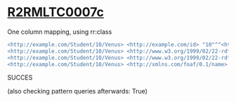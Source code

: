 
# [R2RMLTC0007c](https://www.w3.org/TR/rdb2rdf-test-cases/#R2RMLTC0007c)
One column mapping, using rr:class

```diff
<http://example.com/Student/10/Venus> <http://example.com/id> "10"^^<http://www.w3.org/2001/XMLSchema#integer> .
<http://example.com/Student/10/Venus> <http://www.w3.org/1999/02/22-rdf-syntax-ns#type> <http://example.com/Student> .
<http://example.com/Student/10/Venus> <http://www.w3.org/1999/02/22-rdf-syntax-ns#type> <http://xmlns.com/foaf/0.1/Person> .
<http://example.com/Student/10/Venus> <http://xmlns.com/foaf/0.1/name> "Venus" .
```

SUCCES

(also checking pattern queries afterwards: True)
